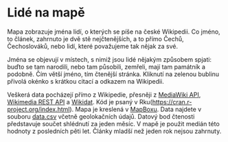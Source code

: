 # Lidé na mapě

Mapa zobrazuje jména lidí, o kterých se píše na české Wikipedii. Co jméno, to článek, zahrnuto je dvě stě nejčtenějších, a to přímo Čechů, Čechoslováků, nebo lidí, které považujeme tak nějak za své.

Jména se objevují v místech, s nimiž jsou lidé nějakým způsobem spjati: buďto se tam narodili, nebo tam působili, zemřeli, mají tam památník a podobně. Čím větší jméno, tím čtenější stránka. Kliknutí na zelenou bublinu přivolá okénko s krátkou citací a odkazem na Wikipedii.

Veškerá data pocházejí přímo z Wikipedie, přesněji z [MediaWiki API](https://cs.wikipedia.org/w/api.php?action=help&modules=main&recursivesubmodules), [Wikimedia REST API](https://cs.wikipedia.org/api/rest_v1/) a [Wikidat](https://www.wikidata.org/wiki/Wikidata:Main_Page). Kód je psaný v Rku(https://cran.r-project.org/index.html). Mapa je kreslená v [MapBoxu](https://www.mapbox.com/). Data najdete v souboru [data.csv](../people-map-cs/blob/master/data.csv) včetně geolokačních údajů. Datový bod čtenosti představuje součet shlédnutí za jeden měsíc. V mapě je použit medián této hodnoty z posledních pěti let. Články mladší než jeden rok nejsou zahrnuty.
